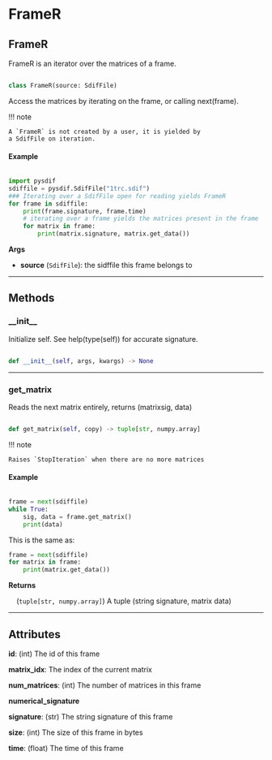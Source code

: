 # FrameR

## FrameR


FrameR is an iterator over the matrices of a frame.


```python

class FrameR(source: SdifFile)

```


Access the matrices by iterating on the frame, or calling 
next(frame). 

!!! note

    A `FrameR` is not created by a user, it is yielded by
    a SdifFile on iteration.

#### Example

```python

import pysdif
sdiffile = pysdif.SdifFile("1trc.sdif")
### Iterating over a SdifFile open for reading yields FrameR
for frame in sdiffile:
    print(frame.signature, frame.time)
    # iterating over a frame yields the matrices present in the frame
    for matrix in frame:
        print(matrix.signature, matrix.get_data())

```



**Args**

* **source** (`SdifFile`): the sidffile this frame belongs to


---------


## Methods
### \_\_init\_\_


Initialize self.  See help(type(self)) for accurate signature.


```python

def __init__(self, args, kwargs) -> None

```

----------

### get\_matrix


Reads the next matrix entirely, returns (matrixsig, data)


```python

def get_matrix(self, copy) -> tuple[str, numpy.array]

```


!!! note

    Raises `StopIteration` when there are no more matrices

#### Example

```python

frame = next(sdiffile)
while True:
    sig, data = frame.get_matrix()
    print(data)

```

This is the same as:

```python
frame = next(sdiffile)
for matrix in frame:
    print(matrix.get_data())
```



**Returns**

&nbsp;&nbsp;&nbsp;&nbsp;(`tuple[str, numpy.array]`) A tuple (string signature, matrix data)


---------


## Attributes

**id**: (int) The id of this frame

**matrix_idx**: The index of the current matrix

**num_matrices**: (int) The number of matrices in this frame

**numerical_signature**

**signature**: (str) The string signature of this frame

**size**: (int) The size of this frame in bytes

**time**: (float) The time of this frame